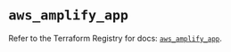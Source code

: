 # `aws_amplify_app`

Refer to the Terraform Registry for docs: [`aws_amplify_app`](https://registry.terraform.io/providers/hashicorp/aws/5.34.0/docs/resources/amplify_app).
